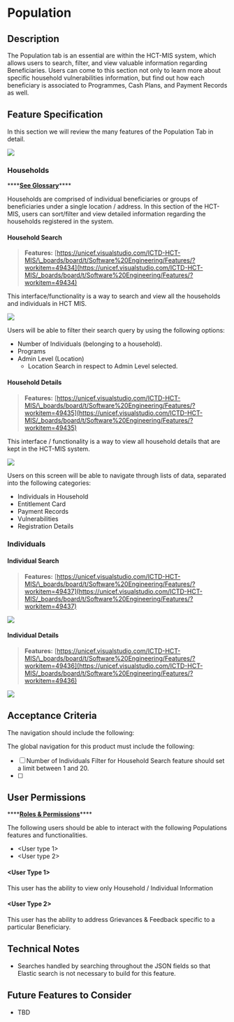 # Population

## Description

The Population tab is an essential are within the HCT-MIS system, which allows users to search, filter, and view valuable information regarding Beneficiaries. Users can come to this section not only to learn more about specific household vulnerabilities information, but find out how each beneficiary is associated to Programmes, Cash Plans, and Payment Records as well. 

## Feature Specification

In this section we will review the many features of the Population Tab in detail.

![](../../.gitbook/assets/screen-recording-2019-11-25-at-02.42-pm.gif)

### Households

\*\*\*\*[**See Glossary**](../../introduction/glossary-terminology/)\*\*\*\*

Households are comprised of individual beneficiaries or groups of beneficiaries under a single location / address. In this section of the HCT-MIS, users can sort/filter and view detailed information regarding the households registered in the system.

#### Household Search

> **Features:** [https://unicef.visualstudio.com/ICTD-HCT-MIS/\_boards/board/t/Software%20Engineering/Features/?workitem=49434](https://unicef.visualstudio.com/ICTD-HCT-MIS/_boards/board/t/Software%20Engineering/Features/?workitem=49434)

This interface/functionality is a way to search and view all the households and individuals in HCT MIS.

![](../../.gitbook/assets/image-2019-11-25-at-2.43.45-pm.png)

Users will be able to filter their search query by using the following options:

* Number of Individuals \(belonging to a household\).
* Programs
* Admin Level \(Location\)
  * Location Search in respect to Admin Level selected.

#### Household Details

> **Features:** [https://unicef.visualstudio.com/ICTD-HCT-MIS/\_boards/board/t/Software%20Engineering/Features/?workitem=49435](https://unicef.visualstudio.com/ICTD-HCT-MIS/_boards/board/t/Software%20Engineering/Features/?workitem=49435)

This interface / functionality is a way to view all household details that are kept in the HCT-MIS system. 

![](../../.gitbook/assets/image-2019-11-25-at-2.45.08-pm.png)

Users on this screen will be able to navigate through lists of data, separated into the following categories:

* Individuals in Household
* Entitlement Card
* Payment Records
* Vulnerabilities
* Registration Details

### Individuals

#### Individual Search

> **Features:** [https://unicef.visualstudio.com/ICTD-HCT-MIS/\_boards/board/t/Software%20Engineering/Features/?workitem=49437](https://unicef.visualstudio.com/ICTD-HCT-MIS/_boards/board/t/Software%20Engineering/Features/?workitem=49437)

![](../../.gitbook/assets/image-2020-02-10-at-6.17.05-pm.png)

#### Individual Details

> **Features:** [https://unicef.visualstudio.com/ICTD-HCT-MIS/\_boards/board/t/Software%20Engineering/Features/?workitem=49436](https://unicef.visualstudio.com/ICTD-HCT-MIS/_boards/board/t/Software%20Engineering/Features/?workitem=49436)

![](../../.gitbook/assets/image-2020-02-10-at-6.15.58-pm.png)



## Acceptance Criteria

The navigation should include the following:

The global navigation for this product must include the following:

* [ ] Number of Individuals Filter for Household Search feature should set a limit between 1 and 20.
* [ ] 
## User Permissions

\*\*\*\*[**Roles & Permissions**](user-management/user-roles-and-permissions.md)\*\*\*\*

The following users should be able to interact with the following Populations features and functionalities.

* &lt;User type 1&gt;
* &lt;User type 2&gt;

#### &lt;User Type 1&gt;

This user has the ability to view only Household / Individual Information

#### &lt;User Type 2&gt;

This user has the ability to address Grievances & Feedback specific to a particular Beneficiary.

## Technical Notes

* Searches handled by searching throughout the JSON fields so that Elastic search is not necessary to build for this feature. 

## Future Features to Consider

* TBD





